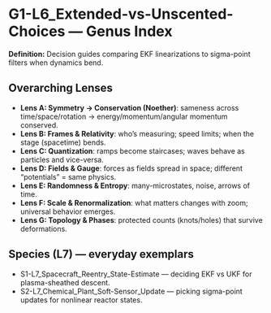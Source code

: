 # G1-L6_Extended-vs-Unscented-Choices — Genus Index
**Definition:** Decision guides comparing EKF linearizations to sigma-point filters when dynamics bend.
## Overarching Lenses

- **Lens A: Symmetry -> Conservation (Noether)**: sameness across time/space/rotation → energy/momentum/angular momentum conserved.
- **Lens B: Frames & Relativity**: who’s measuring; speed limits; when the stage (spacetime) bends.
- **Lens C: Quantization**: ramps become staircases; waves behave as particles and vice-versa.
- **Lens D: Fields & Gauge**: forces as fields spread in space; different “potentials” = same physics.
- **Lens E: Randomness & Entropy**: many-microstates, noise, arrows of time.
- **Lens F: Scale & Renormalization**: what matters changes with zoom; universal behavior emerges.
- **Lens G: Topology & Phases**: protected counts (knots/holes) that survive deformations.

## Species (L7) — everyday exemplars
- S1-L7_Spacecraft_Reentry_State-Estimate — deciding EKF vs UKF for plasma-sheathed descent.
- S2-L7_Chemical_Plant_Soft-Sensor_Update — picking sigma-point updates for nonlinear reactor states.
